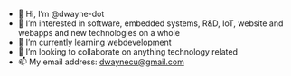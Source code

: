 - 👋 Hi, I’m @dwayne-dot
- 👀 I’m interested in software, embedded systems, R&D, IoT, website and webapps and new technologies on a whole 
- 🌱 I’m currently learning webdevelopment
- 💞️ I’m looking to collaborate on anything technology related 
- 📫 My email address: dwaynecu@gmail.com

<!---
dwayne-dot/dwayne-dot is a ✨ special ✨ repository because its `README.md` (this file) appears on your GitHub profile.
You can click the Preview link to take a look at your changes.
--->
